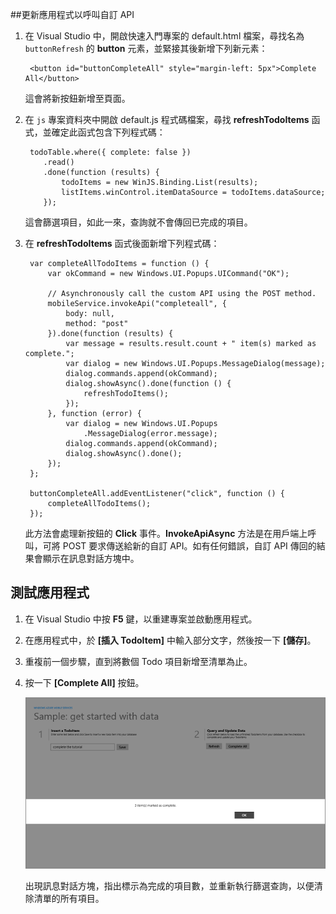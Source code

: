 
##<a name="update-app"></a>更新應用程式以呼叫自訂 API

1. 在 Visual Studio 中，開啟快速入門專案的 default.html 檔案，尋找名為  `buttonRefresh` 的 **button** 元素，並緊接其後新增下列新元素： 

		<button id="buttonCompleteAll" style="margin-left: 5px">Complete All</button>

	這會將新按鈕新增至頁面。 

2. 在  `js` 專案資料夾中開啟 default.js 程式碼檔案，尋找 **refreshTodoItems** 函式，並確定此函式包含下列程式碼：

	    todoTable.where({ complete: false })
	       .read()
	       .done(function (results) {
	           todoItems = new WinJS.Binding.List(results);
	           listItems.winControl.itemDataSource = todoItems.dataSource;
	       });            

	這會篩選項目，如此一來，查詢就不會傳回已完成的項目。

3. 在 **refreshTodoItems** 函式後面新增下列程式碼：

		var completeAllTodoItems = function () {
		    var okCommand = new Windows.UI.Popups.UICommand("OK");
		
		    // Asynchronously call the custom API using the POST method. 
		    mobileService.invokeApi("completeall", {
		        body: null,
		        method: "post"
		    }).done(function (results) {
		        var message = results.result.count + " item(s) marked as complete.";
		        var dialog = new Windows.UI.Popups.MessageDialog(message);
		        dialog.commands.append(okCommand);
		        dialog.showAsync().done(function () {
		            refreshTodoItems();
		        });
		    }, function (error) {
		        var dialog = new Windows.UI.Popups
		            .MessageDialog(error.message);
		        dialog.commands.append(okCommand);
		        dialog.showAsync().done();
		    });
		};

        buttonCompleteAll.addEventListener("click", function () {
            completeAllTodoItems();
        });

	此方法會處理新按鈕的 **Click** 事件。**InvokeApiAsync** 方法是在用戶端上呼叫，可將 POST 要求傳送給新的自訂 API。如有任何錯誤，自訂 API 傳回的結果會顯示在訊息對話方塊中。

## <a name="test-app"></a>測試應用程式

1. 在 Visual Studio 中按 **F5** 鍵，以重建專案並啟動應用程式。

2. 在應用程式中，於 **[插入 TodoItem]** 中輸入部分文字，然後按一下 **[儲存]**。

3. 重複前一個步驟，直到將數個 Todo 項目新增至清單為止。

4. 按一下 **[Complete All]** 按鈕。

  	![](./media/mobile-services-windows-store-javascript-call-custom-api/mobile-custom-api-windows-store-completed.png)

	出現訊息對話方塊，指出標示為完成的項目數，並重新執行篩選查詢，以便清除清單的所有項目。
<!--HONumber=42-->
